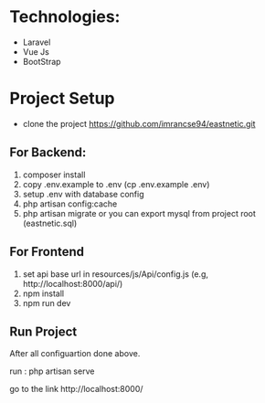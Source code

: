 # Technologies:
- Laravel
- Vue Js
- BootStrap

# Project Setup
- clone the project https://github.com/imrancse94/eastnetic.git

## For Backend:
1. composer install
2. copy .env.example to .env (cp .env.example .env)
3. setup .env with database config
4. php artisan config:cache
5. php artisan migrate or you can export mysql from project root (eastnetic.sql)

## For Frontend
1. set api base url in resources/js/Api/config.js (e.g, http://localhost:8000/api/)
2. npm install
3. npm run dev

## Run Project
After all configuartion done above.

run : php artisan serve

go to the link http://localhost:8000/
